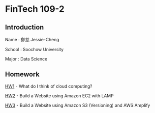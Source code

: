 # FinTech 109-2

## Introduction

Name : 鄭慈 Jessie-Cheng

School : Soochow University

Major : Data Science

## Homework

[HW1](https://github.com/Cheng-Tzu/FinTech/blob/main/HW1/HW1.md) - What do I think of cloud computing?

[HW2](https://www.youtube.com/watch?v=KUosAX5pt_M) - Build a Website using Amazon EC2 with LAMP

[HW3](https://www.youtube.com/watch?v=w-egxS1gUe8) - Build a Website using Amazon S3 (Versioning) and AWS Amplify
